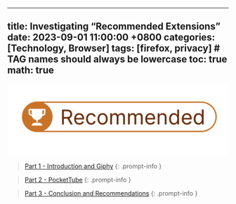---
title: Investigating “Recommended Extensions”
date: 2023-09-01 11:00:00 +0800
categories: [Technology, Browser]
tags: [firefox, privacy]     # TAG names should always be lowercase
toc: true
math: true
--

![Image](https://raw.githubusercontent.com/ColoursofOSINT/ColoursofOSINT.github.io/master/assets/img/images/firefox/Screenshot%202023-09-08%20at%2010.32.16%20AM.png)

> [Part 1 - Introduction and Giphy](https://www.coloursofosint.com/posts/Investigating-Firefox-Part-1/)
{: .prompt-info }

> [Part 2 - PocketTube](https://www.coloursofosint.com/posts/Investigating-Firefox-Part-2/)
{: .prompt-info }

> [Part 3 - Conclusion and Recommendations](https://www.coloursofosint.com/posts/Firefox-Part-3/)
{: .prompt-info }
